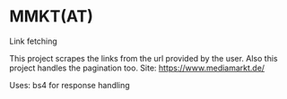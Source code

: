 # MMKT(AT)
Link fetching

This project scrapes the links from the url provided by the user. Also this project handles the pagination too.
Site: https://www.mediamarkt.de/

Uses: bs4 for response handling

